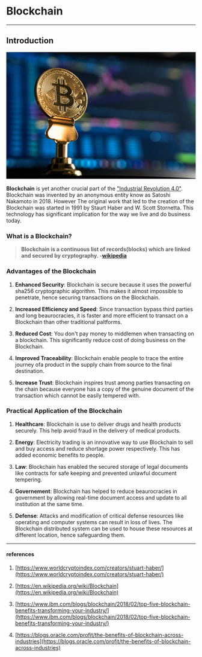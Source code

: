 # Blockchain

---

## Introduction

![](../images/bitcoin.jpg)

**Blockchain** is yet another crucial part of the ["Industrial Revolution 4.0"](https://en.wikipedia.org/wiki/Industry_4.0). Blockchain was invented by an anonymous entity know as Satoshi Nakamoto in 2018. However The original work that led to the creation of the Blockchain was started in 1991 by Staurt Haber and W. Scott Stornetta. This technology has significant implication for the way we live and do business today.

### What is a Blockchain?

> **Blockchain is a continuous list of records(blocks) which are linked and secured by cryptography. -[wikipedia](https://en.wikipedia.org/wiki/Blockchain)**

### Advantages of the Blockchain

1. **Enhanced Security**: Blockchain is secure because it uses the powerful sha256 cryptographic algorithm. This makes it almost impossible to penetrate, hence securing transactions on the Blockchain.

2. **Increased Efficiency and Speed**: Since transaction bypass third parties and long beaurocracies, it is faster and more efficient to transact on a Blockchain than other traditional paltforms.

3. **Reduced Cost**: You don't pay money to middlemen when transacting on a blockchain. This significantly reduce cost of doing business on the Blockchain.

4. **Improved Traceability**: Blockchain enable people to trace the entire journey ofa product in the supply chain from source to the final destination.

5. **Increase Trust**: Blockchain inspires trust among parties transacting on the chain because everyone has a copy of the genuine document of the transaction which cannot be easily tempered with.

### Practical Application of the Blockchain

1. **Healthcare**: Blockchain is use to deliver drugs and health products securely. This help avoid fraud in the delivery of medical products.

2. **Energy**: Electricity trading is an innovative way to use Blockchain to sell and buy access and reduce shortage power respectively. This has added economic benefits to people.

3. **Law**: Blockchain has enabled the secured storage of legal documents like contracts for safe keeping and prevented unlawful document tempering.

4. **Governement**: Blockchain has helped to reduce beaurocracies in government by allowing real-time document access and update to all institution at the same time.

5. **Defense**: Attacks and modification of critical defense resources like operating and computer systems can result in loss of lives. The Blockchain distributed system can be used to house these resources at different location, hence safeguarding them.

---

#### references

1. [https://www.worldcryptoindex.com/creators/stuart-haber/](https://www.worldcryptoindex.com/creators/stuart-haber/)

2. [https://en.wikipedia.org/wiki/Blockchain](https://en.wikipedia.org/wiki/Blockchain)

3. [https://www.ibm.com/blogs/blockchain/2018/02/top-five-blockchain-benefits-transforming-your-industry/](https://www.ibm.com/blogs/blockchain/2018/02/top-five-blockchain-benefits-transforming-your-industry/)

4. [https://blogs.oracle.com/profit/the-benefits-of-blockchain-across-industries](https://blogs.oracle.com/profit/the-benefits-of-blockchain-across-industries)
